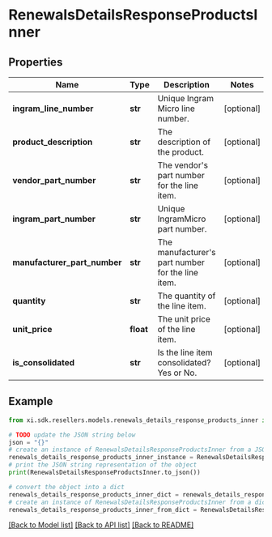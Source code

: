 # RenewalsDetailsResponseProductsInner


## Properties

Name | Type | Description | Notes
------------ | ------------- | ------------- | -------------
**ingram_line_number** | **str** | Unique Ingram Micro line number. | [optional] 
**product_description** | **str** | The description of the product. | [optional] 
**vendor_part_number** | **str** | The vendor&#39;s part number for the line item. | [optional] 
**ingram_part_number** | **str** | Unique IngramMicro part number. | [optional] 
**manufacturer_part_number** | **str** | The manufacturer&#39;s part number for the line item. | [optional] 
**quantity** | **str** | The quantity of the line item. | [optional] 
**unit_price** | **float** | The unit price of the line item. | [optional] 
**is_consolidated** | **str** | Is the line item consolidated? Yes or No. | [optional] 

## Example

```python
from xi.sdk.resellers.models.renewals_details_response_products_inner import RenewalsDetailsResponseProductsInner

# TODO update the JSON string below
json = "{}"
# create an instance of RenewalsDetailsResponseProductsInner from a JSON string
renewals_details_response_products_inner_instance = RenewalsDetailsResponseProductsInner.from_json(json)
# print the JSON string representation of the object
print(RenewalsDetailsResponseProductsInner.to_json())

# convert the object into a dict
renewals_details_response_products_inner_dict = renewals_details_response_products_inner_instance.to_dict()
# create an instance of RenewalsDetailsResponseProductsInner from a dict
renewals_details_response_products_inner_from_dict = RenewalsDetailsResponseProductsInner.from_dict(renewals_details_response_products_inner_dict)
```
[[Back to Model list]](../README.md#documentation-for-models) [[Back to API list]](../README.md#documentation-for-api-endpoints) [[Back to README]](../README.md)


